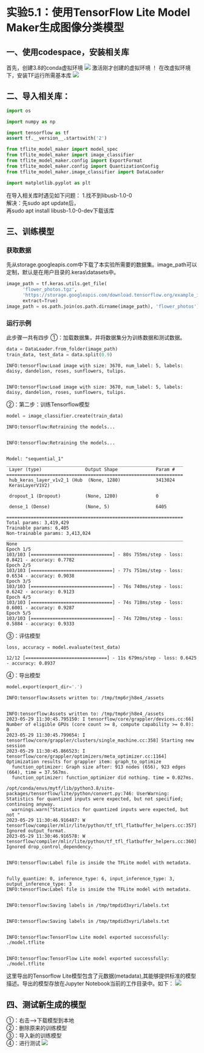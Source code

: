 # 实验5.1：使用TensorFlow Lite Model Maker生成图像分类模型

## 一、使用codespace，安装相关库

首先，创建3.8的conda虚拟环境
![](./photo/1.png)
激活刚才创建的虚拟环境
！[](./photo/2.png)
在改虚拟环境下，安装TF运行所需基本库
![](./photo/3.png)

## 二、导入相关库：


```python
import os

import numpy as np

import tensorflow as tf
assert tf.__version__.startswith('2')

from tflite_model_maker import model_spec
from tflite_model_maker import image_classifier
from tflite_model_maker.config import ExportFormat
from tflite_model_maker.config import QuantizationConfig
from tflite_model_maker.image_classifier import DataLoader

import matplotlib.pyplot as plt
```

在导入相关库时遇见如下问题：
1.找不到libusb-1.0-0  
  解决：先sudo apt update后，  
  再sudo apt install libusb-1.0-0-dev下载该库

## 三、训练模型
### 获取数据
先从storage.googleapis.com中下载了本实验所需要的数据集。image_path可以定制，默认是在用户目录的.keras\datasets中。


```python
image_path = tf.keras.utils.get_file(
      'flower_photos.tgz',
      'https://storage.googleapis.com/download.tensorflow.org/example_images/flower_photos.tgz',
      extract=True)
image_path = os.path.join(os.path.dirname(image_path), 'flower_photos')

```

### 运行示例
此步骤一共有四步
①：加载数据集，并将数据集分为训练数据和测试数据。


```python
data = DataLoader.from_folder(image_path)
train_data, test_data = data.split(0.9)

```

    INFO:tensorflow:Load image with size: 3670, num_label: 5, labels: daisy, dandelion, roses, sunflowers, tulips.
    

    INFO:tensorflow:Load image with size: 3670, num_label: 5, labels: daisy, dandelion, roses, sunflowers, tulips.
    

②：第二步：训练Tensorflow模型


```python
model = image_classifier.create(train_data)

```

    INFO:tensorflow:Retraining the models...
    

    INFO:tensorflow:Retraining the models...
    

    Model: "sequential_1"
    _________________________________________________________________
     Layer (type)                Output Shape              Param #   
    =================================================================
     hub_keras_layer_v1v2_1 (Hub  (None, 1280)             3413024   
     KerasLayerV1V2)                                                 
                                                                     
     dropout_1 (Dropout)         (None, 1280)              0         
                                                                     
     dense_1 (Dense)             (None, 5)                 6405      
                                                                     
    =================================================================
    Total params: 3,419,429
    Trainable params: 6,405
    Non-trainable params: 3,413,024
    _________________________________________________________________
    None
    Epoch 1/5
    103/103 [==============================] - 80s 755ms/step - loss: 0.8421 - accuracy: 0.7782
    Epoch 2/5
    103/103 [==============================] - 77s 751ms/step - loss: 0.6534 - accuracy: 0.9038
    Epoch 3/5
    103/103 [==============================] - 76s 740ms/step - loss: 0.6242 - accuracy: 0.9123
    Epoch 4/5
    103/103 [==============================] - 74s 718ms/step - loss: 0.6001 - accuracy: 0.9287
    Epoch 5/5
    103/103 [==============================] - 74s 720ms/step - loss: 0.5884 - accuracy: 0.9333
    

③：评估模型


```python
loss, accuracy = model.evaluate(test_data)

```

    12/12 [==============================] - 11s 679ms/step - loss: 0.6425 - accuracy: 0.8937
    

④：导出模型


```python
model.export(export_dir='.')
```

    INFO:tensorflow:Assets written to: /tmp/tmp6rjh8e4_/assets
    

    INFO:tensorflow:Assets written to: /tmp/tmp6rjh8e4_/assets
    2023-05-29 11:30:45.795150: I tensorflow/core/grappler/devices.cc:66] Number of eligible GPUs (core count >= 8, compute capability >= 0.0): 0
    2023-05-29 11:30:45.799654: I tensorflow/core/grappler/clusters/single_machine.cc:358] Starting new session
    2023-05-29 11:30:45.866523: I tensorflow/core/grappler/optimizers/meta_optimizer.cc:1164] Optimization results for grappler item: graph_to_optimize
      function_optimizer: Graph size after: 913 nodes (656), 923 edges (664), time = 37.567ms.
      function_optimizer: function_optimizer did nothing. time = 0.027ms.
    
    /opt/conda/envs/mytf/lib/python3.8/site-packages/tensorflow/lite/python/convert.py:746: UserWarning: Statistics for quantized inputs were expected, but not specified; continuing anyway.
      warnings.warn("Statistics for quantized inputs were expected, but not "
    2023-05-29 11:30:46.916487: W tensorflow/compiler/mlir/lite/python/tf_tfl_flatbuffer_helpers.cc:357] Ignored output_format.
    2023-05-29 11:30:46.916578: W tensorflow/compiler/mlir/lite/python/tf_tfl_flatbuffer_helpers.cc:360] Ignored drop_control_dependency.
    

    INFO:tensorflow:Label file is inside the TFLite model with metadata.
    

    fully_quantize: 0, inference_type: 6, input_inference_type: 3, output_inference_type: 3
    INFO:tensorflow:Label file is inside the TFLite model with metadata.
    

    INFO:tensorflow:Saving labels in /tmp/tmpdid3xyri/labels.txt
    

    INFO:tensorflow:Saving labels in /tmp/tmpdid3xyri/labels.txt
    

    INFO:tensorflow:TensorFlow Lite model exported successfully: ./model.tflite
    

    INFO:tensorflow:TensorFlow Lite model exported successfully: ./model.tflite
    

这里导出的Tensorflow Lite模型包含了元数据(metadata),其能够提供标准的模型描述。导出的模型存放在Jupyter Notebook当前的工作目录中。如下：
![](./photo/4.png)
## 四、测试新生成的模型
①：右击-->下载模型到本地  
②：删除原来的训练模型  
③：导入新的训练模型  
④：进行测试
![](./photo/5.jpg)
